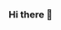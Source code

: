 ### Hi there 👋

<!--
**lucineidepimenta1/lucineidepimenta1** is a ✨ _special_ ✨ repository because its `README.md` (this file) appears on your GitHub profile.
![IMG_20180121_123519225](https://user-images.githubusercontent.com/89945603/151065483-18dde252-80ce-48d1-a549-0f6bb332d037.jpg)

Here are some ideas to get you started:

- 🔭 I’m currently working on ...
- 🌱 I’m currently learning ...
- 👯 I’m looking to collaborate on ...
- 🤔 I’m looking for help with ...
- 💬 Ask me about ...
- 📫 How to reach me: ...
- 😄 Pronouns: ...
- ⚡ Fun fact: ...
-->
